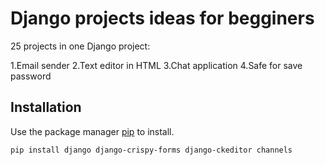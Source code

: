 # Django projects ideas for begginers
25 projects in one Django project: 

1.Email sender
2.Text editor in HTML
3.Chat application
4.Safe for save password


## Installation
Use the package manager [pip](https://pip.pypa.io/en/stable/) to install.

```bash
pip install django django-crispy-forms django-ckeditor channels